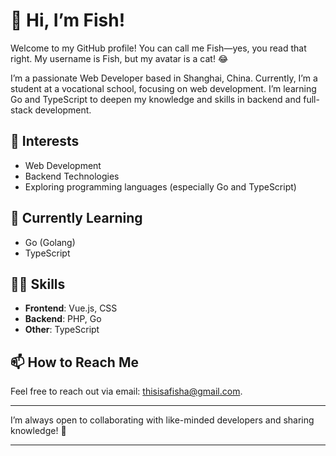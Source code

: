 # 👋 Hi, I’m Fish!  

Welcome to my GitHub profile! You can call me Fish—yes, you read that right. My username is Fish, but my avatar is a cat! 😂  

I’m a passionate Web Developer based in Shanghai, China. Currently, I’m a student at a vocational school, focusing on web development. I’m learning Go and TypeScript to deepen my knowledge and skills in backend and full-stack development.

## 👀 Interests
- Web Development
- Backend Technologies
- Exploring programming languages (especially Go and TypeScript)

## 🌱 Currently Learning
- Go (Golang)
- TypeScript

## 🧑‍💻 Skills
- **Frontend**: Vue.js, CSS
- **Backend**: PHP, Go
- **Other**: TypeScript

## 📫 How to Reach Me  
Feel free to reach out via email: [thisisafisha@gmail.com](mailto:thisisafisha@gmail.com).

---  

I’m always open to collaborating with like-minded developers and sharing knowledge! 🚀  

---
